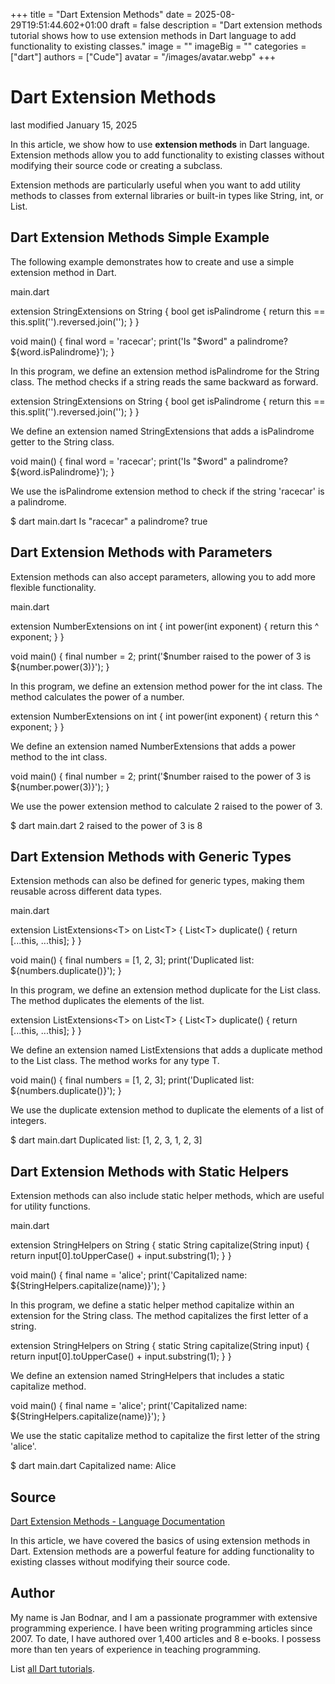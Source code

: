 +++
title = "Dart Extension Methods"
date = 2025-08-29T19:51:44.602+01:00
draft = false
description = "Dart extension methods tutorial shows how to use extension methods in Dart language to add functionality to existing classes."
image = ""
imageBig = ""
categories = ["dart"]
authors = ["Cude"]
avatar = "/images/avatar.webp"
+++

# Dart Extension Methods

last modified January 15, 2025

In this article, we show how to use **extension methods** in Dart
language. Extension methods allow you to add functionality to existing classes
without modifying their source code or creating a subclass.

Extension methods are particularly useful when you want to add utility methods
to classes from external libraries or built-in types like String,
int, or List.

## Dart Extension Methods Simple Example

The following example demonstrates how to create and use a simple extension
method in Dart.

main.dart
  

extension StringExtensions on String {
  bool get isPalindrome {
    return this == this.split('').reversed.join('');
  }
}

void main() {
  final word = 'racecar';
  print('Is "$word" a palindrome? ${word.isPalindrome}');
}

In this program, we define an extension method isPalindrome for the
String class. The method checks if a string reads the same backward
as forward.

extension StringExtensions on String {
  bool get isPalindrome {
    return this == this.split('').reversed.join('');
  }
}

We define an extension named StringExtensions that adds a
isPalindrome getter to the String class.

void main() {
  final word = 'racecar';
  print('Is "$word" a palindrome? ${word.isPalindrome}');
}

We use the isPalindrome extension method to check if the string
'racecar' is a palindrome.

$ dart main.dart
Is "racecar" a palindrome? true

## Dart Extension Methods with Parameters

Extension methods can also accept parameters, allowing you to add more flexible
functionality.

main.dart
  

extension NumberExtensions on int {
  int power(int exponent) {
    return this ^ exponent;
  }
}

void main() {
  final number = 2;
  print('$number raised to the power of 3 is ${number.power(3)}');
}

In this program, we define an extension method power for the
int class. The method calculates the power of a number.

extension NumberExtensions on int {
  int power(int exponent) {
    return this ^ exponent;
  }
}

We define an extension named NumberExtensions that adds a
power method to the int class.

void main() {
  final number = 2;
  print('$number raised to the power of 3 is ${number.power(3)}');
}

We use the power extension method to calculate 2 raised to the power of 3.

$ dart main.dart
2 raised to the power of 3 is 8

## Dart Extension Methods with Generic Types

Extension methods can also be defined for generic types, making them reusable
across different data types.

main.dart
  

extension ListExtensions&lt;T&gt; on List&lt;T&gt; {
  List&lt;T&gt; duplicate() {
    return [...this, ...this];
  }
}

void main() {
  final numbers = [1, 2, 3];
  print('Duplicated list: ${numbers.duplicate()}');
}

In this program, we define an extension method duplicate for the
List class. The method duplicates the elements of the list.

extension ListExtensions&lt;T&gt; on List&lt;T&gt; {
  List&lt;T&gt; duplicate() {
    return [...this, ...this];
  }
}

We define an extension named ListExtensions that adds a
duplicate method to the List class. The method works
for any type T.

void main() {
  final numbers = [1, 2, 3];
  print('Duplicated list: ${numbers.duplicate()}');
}

We use the duplicate extension method to duplicate the elements of
a list of integers.

$ dart main.dart
Duplicated list: [1, 2, 3, 1, 2, 3]

## Dart Extension Methods with Static Helpers

Extension methods can also include static helper methods, which are useful for
utility functions.

main.dart
  

extension StringHelpers on String {
  static String capitalize(String input) {
    return input[0].toUpperCase() + input.substring(1);
  }
}

void main() {
  final name = 'alice';
  print('Capitalized name: ${StringHelpers.capitalize(name)}');
}

In this program, we define a static helper method capitalize within
an extension for the String class. The method capitalizes the first
letter of a string.

extension StringHelpers on String {
  static String capitalize(String input) {
    return input[0].toUpperCase() + input.substring(1);
  }
}

We define an extension named StringHelpers that includes a static capitalize method.

void main() {
  final name = 'alice';
  print('Capitalized name: ${StringHelpers.capitalize(name)}');
}

We use the static capitalize method to capitalize the first letter
of the string 'alice'.

$ dart main.dart
Capitalized name: Alice

## Source

[Dart Extension Methods - Language Documentation](https://dart.dev/language/extension-methods)

In this article, we have covered the basics of using extension methods in Dart.
Extension methods are a powerful feature for adding functionality to existing
classes without modifying their source code.

## Author

My name is Jan Bodnar, and I am a passionate programmer with extensive
programming experience. I have been writing programming articles since 2007.
To date, I have authored over 1,400 articles and 8 e-books. I possess more
than ten years of experience in teaching programming.

List [all Dart tutorials](/dart/).